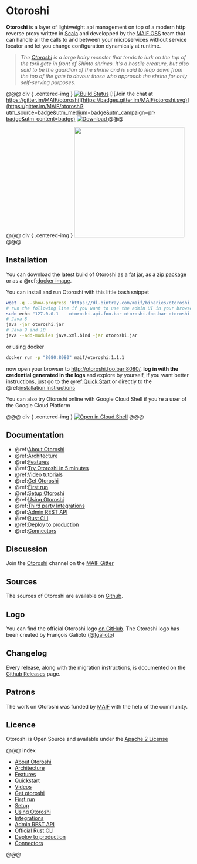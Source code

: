 # Otoroshi

**Otoroshi** is a layer of lightweight api management on top of a modern http reverse proxy written in <a href="https://www.scala-lang.org/" target="_blank">Scala</a> and developped by the <a href="https://maif.github.io" target="_blank">MAIF OSS</a> team that can handle all the calls to and between your microservices without service locator and let you change configuration dynamicaly at runtime.


> *The <a href="https://en.wikipedia.org/wiki/Gazu_Hyakki_Yagy%C5%8D#/media/File:SekienOtoroshi.jpg" target="blank">Otoroshi</a> is a large hairy monster that tends to lurk on the top of the torii gate in front of Shinto shrines. It's a hostile creature, but also said to be the guardian of the shrine and is said to leap down from the top of the gate to devour those who approach the shrine for only self-serving purposes.*

@@@ div { .centered-img }
[![Build Status](https://travis-ci.org/MAIF/otoroshi.svg?branch=master)](https://travis-ci.org/MAIF/otoroshi) [![Join the chat at https://gitter.im/MAIF/otoroshi](https://badges.gitter.im/MAIF/otoroshi.svg)](https://gitter.im/MAIF/otoroshi?utm_source=badge&utm_medium=badge&utm_campaign=pr-badge&utm_content=badge) [ ![Download](https://img.shields.io/github/release/MAIF/otoroshi.svg) ](https://dl.bintray.com/maif/binaries/otoroshi.jar/1.1.1/otoroshi.jar)
@@@

@@@ div { .centered-img }
<img src="https://github.com/MAIF/otoroshi/raw/master/resources/otoroshi-logo.png" width="300"></img>
@@@

## Installation

You can download the latest build of Otoroshi as a [fat jar](https://dl.bintray.com/maif/binaries/otoroshi.jar/1.1.1/otoroshi.jar), as a [zip package](https://dl.bintray.com/maif/binaries/otoroshi-dist/1.1.1/otoroshi-dist.zip) or as a @ref:[docker image](./getotoroshi/fromdocker.md).

You can install and run Otoroshi with this little bash snippet

```sh
wget -q --show-progress 'https://dl.bintray.com/maif/binaries/otoroshi.jar/1.1.1/otoroshi.jar'
# run the following line if you want to use the admin UI in your browser
sudo echo "127.0.0.1    otoroshi-api.foo.bar otoroshi.foo.bar otoroshi-admin-internal-api.foo.bar" >> /etc/hosts
# Java 8
java -jar otoroshi.jar
# Java 9 and 10
java --add-modules java.xml.bind -jar otoroshi.jar
```

or using docker

```sh
docker run -p "8080:8080" maif/otoroshi:1.1.1
```

now open your browser to <a href="http://otoroshi.foo.bar:8080/" target="_blank">http://otoroshi.foo.bar:8080/</a>, **log in with the credential generated in the logs** and explore by yourself, if you want better instructions, just go to the @ref:[Quick Start](./quickstart.md) or directly to the @ref:[installation instructions](./getotoroshi/index.md)

You can also try Otoroshi online with Google Cloud Shell if you're a user of the Google Cloud Platform

@@@ div { .centered-img }
[![Open in Cloud Shell](http://gstatic.com/cloudssh/images/open-btn.svg)](https://console.cloud.google.com/cloudshell/open?git_repo=https%3A%2F%2Fgithub.com%2Fmathieuancelin%2Fotoroshi-tutorial&page=shell&tutorial=tutorial.md)
@@@

## Documentation

* @ref:[About Otoroshi](./about.md)
* @ref:[Architecture](./archi.md)
* @ref:[Features](./features.md)
* @ref:[Try Otoroshi in 5 minutes](./quickstart.md)
* @ref:[Video tutorials](./videos.md)
* @ref:[Get Otoroshi](./getotoroshi/index.md)
* @ref:[First run](./firstrun/index.md)
* @ref:[Setup Otoroshi](./setup/index.md)
* @ref:[Using Otoroshi](./usage/index.md)
* @ref:[Third party Integrations](./integrations/index.md)
* @ref:[Admin REST API](./api.md)
* @ref:[Rust CLI](./cli.md)
* @ref:[Deploy to production](./deploy/index.md)
* @ref:[Connectors](./connectors/index.md)

## Discussion

Join the [Otoroshi](https://gitter.im/MAIF/otoroshi) channel on the [MAIF Gitter](https://gitter.im/MAIF)

## Sources

The sources of Otoroshi are available on [Github](https://github.com/MAIF/otoroshi).

## Logo

You can find the official Otoroshi logo [on GitHub](https://github.com/MAIF/otoroshi/blob/master/resources/otoroshi-logo.png). The Otoroshi logo has been created by François Galioto ([@fgalioto](https://twitter.com/fgalioto))

## Changelog

Every release, along with the migration instructions, is documented on the [Github Releases](https://github.com/MAIF/otoroshi/releases) page.

## Patrons

The work on Otoroshi was funded by <a href="https://www.maif.fr/" target="_blank">MAIF</a> with the help of the community.

## Licence

Otoroshi is Open Source and available under the [Apache 2 License](https://opensource.org/licenses/Apache-2.0)

@@@ index

* [About Otoroshi](about.md)
* [Architecture](archi.md)
* [Features](features.md)
* [Quickstart](quickstart.md)
* [Videos](videos.md)
* [Get otoroshi](getotoroshi/index.md)
* [First run](firstrun/index.md)
* [Setup](setup/index.md)
* [Using Otoroshi](usage/index.md)
* [Integrations](integrations/index.md)
* [Admin REST API](api.md)
* [Official Rust CLI](cli.md)
* [Deploy to production](deploy/index.md)
* [Connectors](connectors/index.md)

@@@
